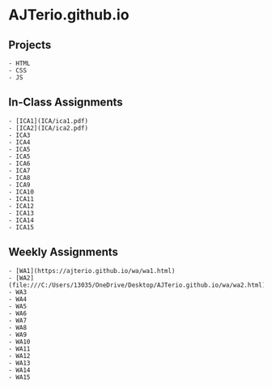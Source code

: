 # AJTerio.github.io

## Projects
```
- HTML
- CSS
- JS
```

## In-Class Assignments
```
- [ICA1](ICA/ica1.pdf)
- [ICA2](ICA/ica2.pdf)
- ICA3
- ICA4
- ICA5
- ICA5
- ICA6
- ICA7
- ICA8
- ICA9
- ICA10
- ICA11
- ICA12
- ICA13
- ICA14
- ICA15
```

## Weekly Assignments
```
- [WA1](https://ajterio.github.io/wa/wa1.html)
- [WA2](file:///C:/Users/13035/OneDrive/Desktop/AJTerio.github.io/wa/wa2.html)
- WA3
- WA4
- WA5
- WA6
- WA7
- WA8
- WA9
- WA10
- WA11
- WA12
- WA13
- WA14
- WA15
```